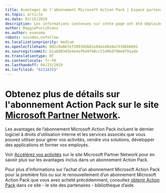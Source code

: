```yaml
---
title: Avantages de l'abonnement Microsoft Action Pack | Espace partenaires
ms.topic: article
ms.date: 03/15/2019
description: Les informations contenues sur cette page ont été déplacées vers https://partner.microsoft.com/membership/internal-use-software.
author: MaggiePucciEvans
ms.author: evansma
robots: noindex,nofollow
ms.localizationpriority: medium
ms.openlocfilehash: 0d2c0a867ef2893d6b81e8da148a9a7339bbb691
ms.sourcegitcommit: b1ab80345b4e4af649fb8cc51d96d798e0791ade
ms.translationtype: HT
ms.contentlocale: fr-FR
ms.lasthandoff: 04/23/2019
ms.locfileid: "62134315"
---
```

# <a name="get-action-pack-subscription-details-on-the-microsoft-partner-networkhttpspartnermicrosoftcommembershipinternal-use-software-site"></a>Obtenez plus de détails sur l'abonnement Action Pack sur le site [Microsoft Partner Network](https://partner.microsoft.com/membership/internal-use-software). 

Les avantages de l’abonnement Microsoft Action Pack incluent le dernier logiciel à droits d’utilisation interne et les services associés que vous pouvez utiliser pour gérer vos activités, vendre vos solutions, développer des applications et former vos employés.

Voir [Accélérez vos activités](https://partner.microsoft.com/membership/internal-use-software) sur le site Microsoft Partner Network pour en savoir plus sur les avantages inclus dans un abonnement Action Pack.   

Pour plus d’informations sur l’achat d’un abonnement Microsoft Action Pack pour la première fois ou sur le renouvellement d’un abonnement Microsoft Action Pack que vous avez acheté précédemment, consultez [obtenir Action Pack](mpn-get-action-pack.md) dans ce site - le site des partenaires - bibliothèque d’aide.


